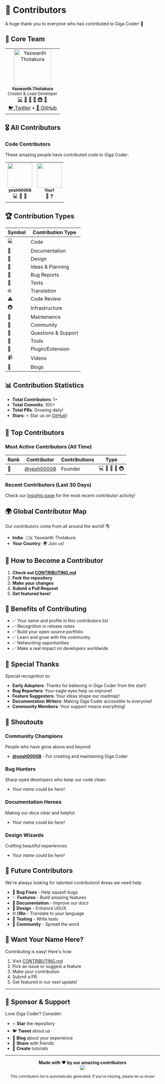 # 👥 Contributors

A huge thank you to everyone who has contributed to Giga Coder! 🎉

## 🌟 Core Team

<table>
  <tr>
    <td align="center">
      <a href="https://github.com/yesh00008">
        <img src="https://github.com/yesh00008.png" width="120px;" alt="Yaswanth Thotakura"/>
        <br />
        <sub><b>Yaswanth Thotakura</b></sub>
      </a>
      <br />
      <small>Creator & Lead Developer</small>
      <br />
      <a href="https://github.com/yesh00008/Giga-Coder/commits?author=yesh00008" title="Code">💻</a>
      <a href="#" title="Documentation">📖</a>
      <a href="#" title="Design">🎨</a>
      <a href="#" title="Ideas">🤔</a>
      <a href="#" title="Infrastructure">🚇</a>
      <a href="#" title="Maintenance">🚧</a>
      <br />
      <a href="https://twitter.com/yeshhhhhh7">🐦 Twitter</a> • 
      <a href="https://github.com/yesh00008">💼 GitHub</a>
    </td>
  </tr>
</table>

## 🎖️ All Contributors

<!-- This section will be automatically updated when new contributors join -->

### Code Contributors

These amazing people have contributed code to Giga Coder:

<table>
  <tr>
    <td align="center">
      <a href="https://github.com/yesh00008">
        <img src="https://github.com/yesh00008.png" width="80px;" alt=""/>
        <br />
        <sub><b>yesh00008</b></sub>
      </a>
      <br />
      💻 📖 🎨
    </td>
    <!-- More contributors will be added here as they contribute -->
    <td align="center">
      <a href="https://github.com/yesh00008/Giga-Coder/graphs/contributors">
        <img src="https://via.placeholder.com/80/f97316/ffffff?text=You?" width="80px;" alt=""/>
        <br />
        <sub><b>You?</b></sub>
      </a>
      <br />
      🤔 ❓
    </td>
  </tr>
</table>

## 🏆 Contribution Types

| Symbol | Contribution Type |
|--------|------------------|
| 💻 | Code |
| 📖 | Documentation |
| 🎨 | Design |
| 🤔 | Ideas & Planning |
| 🐛 | Bug Reports |
| 🧪 | Tests |
| 🌐 | Translation |
| ⚠️ | Code Review |
| 🚇 | Infrastructure |
| 🚧 | Maintenance |
| 📢 | Community |
| 💬 | Questions & Support |
| 🔧 | Tools |
| 🔌 | Plugin/Extension |
| 📹 | Videos |
| 📝 | Blogs |

## 📊 Contribution Statistics

- **Total Contributors**: 1+
- **Total Commits**: 100+
- **Total PRs**: Growing daily!
- **Stars**: ⭐ Star us on [GitHub](https://github.com/yesh00008/Giga-Coder)!

## 🎯 Top Contributors

### Most Active Contributors (All Time)

| Rank | Contributor | Contributions | Type |
|------|-------------|---------------|------|
| 🥇 | [@yesh00008](https://github.com/yesh00008) | Founder | 💻 📖 🎨 🤔 🚇 |

### Recent Contributors (Last 30 Days)

Check our [Insights page](https://github.com/yesh00008/Giga-Coder/graphs/contributors) for the most recent contributor activity!

## 🌍 Global Contributor Map

Our contributors come from all around the world! 🌎

- **India**: 🇮🇳 Yaswanth Thotakura
- **Your Country**: 🌍 Join us!

## 💝 How to Become a Contributor

1. **Check out [CONTRIBUTING.md](./CONTRIBUTING.md)**
2. **Fork the repository**
3. **Make your changes**
4. **Submit a Pull Request**
5. **Get featured here!**

## 🎁 Benefits of Contributing

- ✅ Your name and profile in this contributors list
- ✅ Recognition in release notes
- ✅ Build your open-source portfolio
- ✅ Learn and grow with the community
- ✅ Networking opportunities
- ✅ Make a real impact on developers worldwide

## 🙏 Special Thanks

Special recognition to:

- **Early Adopters**: Thanks for believing in Giga Coder from the start!
- **Bug Reporters**: Your eagle eyes help us improve!
- **Feature Suggesters**: Your ideas shape our roadmap!
- **Documentation Writers**: Making Giga Coder accessible to everyone!
- **Community Members**: Your support means everything!

## 📢 Shoutouts

### Community Champions

People who have gone above and beyond:

- **[@yesh00008](https://github.com/yesh00008)** - For creating and maintaining Giga Coder

### Bug Hunters

Sharp-eyed developers who keep our code clean:

- _Your name could be here!_

### Documentation Heroes

Making our docs clear and helpful:

- _Your name could be here!_

### Design Wizards

Crafting beautiful experiences:

- _Your name could be here!_

## 🔮 Future Contributors

We're always looking for talented contributors! Areas we need help:

- 🐛 **Bug Fixes** - Help squash bugs
- ✨ **Features** - Build amazing features
- 📝 **Documentation** - Improve our docs
- 🎨 **Design** - Enhance UI/UX
- 🌐 **i18n** - Translate to your language
- 🧪 **Testing** - Write tests
- 📢 **Community** - Spread the word

## 💌 Want Your Name Here?

Contributing is easy! Here's how:

1. Visit [CONTRIBUTING.md](./CONTRIBUTING.md)
2. Pick an issue or suggest a feature
3. Make your contribution
4. Submit a PR
5. Get featured in our next update!

---

## 🌟 Sponsor & Support

Love Giga Coder? Consider:

- ⭐ **Star** the repository
- 🐦 **Tweet** about us
- 📝 **Blog** about your experience
- 💬 **Share** with friends
- 🎥 **Create** tutorials

---

<p align="center">
  <strong>Made with ❤️ by our amazing contributors</strong>
  <br />
  <a href="https://github.com/yesh00008/Giga-Coder/graphs/contributors">
    <img src="https://contrib.rocks/image?repo=yesh00008/Giga-Coder" />
  </a>
</p>

<p align="center">
  <sub>This contributors list is automatically generated. If you're missing, please let us know!</sub>
</p>

